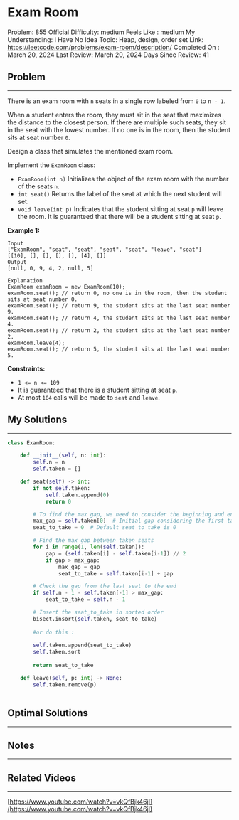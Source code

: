 # Exam Room

Problem: 855
Official Difficulty: medium
Feels Like : medium
My Understanding: I Have No Idea
Topic: Heap, design, order set
Link: https://leetcode.com/problems/exam-room/description/
Completed On : March 20, 2024
Last Review: March 20, 2024
Days Since Review: 41

## Problem

---

There is an exam room with `n` seats in a single row labeled from `0` to `n - 1`.

When a student enters the room, they must sit in the seat that 
maximizes the distance to the closest person. If there are multiple such
 seats, they sit in the seat with the lowest number. If no one is in the
 room, then the student sits at seat number `0`.

Design a class that simulates the mentioned exam room.

Implement the `ExamRoom` class:

- `ExamRoom(int n)` Initializes the object of the exam room with the number of the seats `n`.
- `int seat()` Returns the label of the seat at which the next student will set.
- `void leave(int p)` Indicates that the student sitting at seat `p` will leave the room. It is guaranteed that there will be a student sitting at seat `p`.

**Example 1:**

```
Input
["ExamRoom", "seat", "seat", "seat", "seat", "leave", "seat"]
[[10], [], [], [], [], [4], []]
Output
[null, 0, 9, 4, 2, null, 5]

Explanation
ExamRoom examRoom = new ExamRoom(10);
examRoom.seat(); // return 0, no one is in the room, then the student sits at seat number 0.
examRoom.seat(); // return 9, the student sits at the last seat number 9.
examRoom.seat(); // return 4, the student sits at the last seat number 4.
examRoom.seat(); // return 2, the student sits at the last seat number 2.
examRoom.leave(4);
examRoom.seat(); // return 5, the student sits at the last seat number 5.
```

**Constraints:**

- `1 <= n <= 109`
- It is guaranteed that there is a student sitting at seat `p`.
- At most `104` calls will be made to `seat` and `leave`.

## My Solutions

---

```python
class ExamRoom:

    def __init__(self, n: int):
        self.n = n
        self.taken = []

    def seat(self) -> int:
        if not self.taken:
            self.taken.append(0)
            return 0

        # To find the max gap, we need to consider the beginning and end of the row
        max_gap = self.taken[0]  # Initial gap considering the first taken seat
        seat_to_take = 0  # Default seat to take is 0

        # Find the max gap between taken seats
        for i in range(1, len(self.taken)):
            gap = (self.taken[i] - self.taken[i-1]) // 2
            if gap > max_gap:
                max_gap = gap
                seat_to_take = self.taken[i-1] + gap

        # Check the gap from the last seat to the end
        if self.n - 1 - self.taken[-1] > max_gap:
            seat_to_take = self.n - 1

        # Insert the seat_to_take in sorted order
        bisect.insort(self.taken, seat_to_take)
        
        #or do this : 
        
        self.taken.append(seat_to_take)
        self.taken.sort
        
        return seat_to_take

    def leave(self, p: int) -> None:
        self.taken.remove(p)

```

```python

```

## Optimal Solutions

---

## Notes

---

 

## Related Videos

---

[https://www.youtube.com/watch?v=vkQfBjk46jI](https://www.youtube.com/watch?v=vkQfBjk46jI)